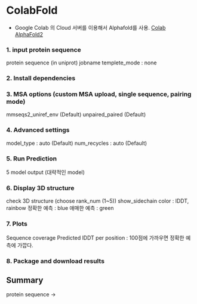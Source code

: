 # ColabFold

- Google Colab 의 Cloud 서버를 이용해서 Alphafold를 사용.
[Colab AlphaFold2](https://colab.research.google.com/github/sokrypton/ColabFold/blob/main/AlphaFold2.ipynb#scrollTo=kOblAo-xetgx)

### 1. input protein sequence
protein sequence (in uniprot)
jobname
templete_mode : none
### 2. Install dependencies

### 3. MSA options (custom MSA upload, single sequence, pairing mode)
mmseqs2_uniref_env (Default)
unpaired_paired (Default)
### 4. Advanced settings
model_type : auto (Default)
num_recycles : auto (Default)
### 5. Run Prediction
5 model output (대략적인 model)
### 6. Display 3D structure
check 3D structure (choose rank_num (1~5))
show_sidechain
color : lDDT, rainbow
정확한 예측 : blue
애매한 예측 : green
### 7. Plots
Sequence coverage
Predicted lDDT per position : 100점에 가까우면 정확한 예측에 가깝다.
### 8. Package and download results


## Summary
protein sequence -> 